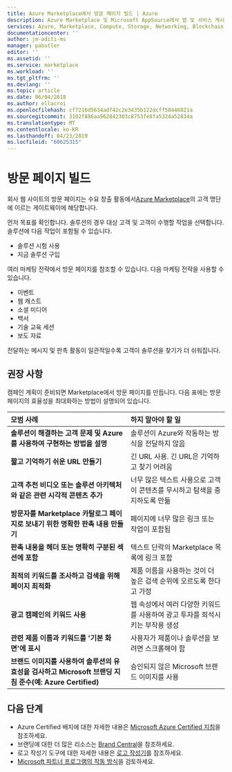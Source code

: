 ```yaml
---
title: Azure Marketplace에서 방문 페이지 빌드 | Azure
description: Azure Marketplace 및 Microsoft AppSource에서 앱 및 서비스 게시자에 대한 방문 페이지를 만드는 방법입니다.
services: Azure, Marketplace, Compute, Storage, Networking, Blockchain, Security
documentationcenter: ''
author: jm-aditi-ms
manager: pabutler
editor: ''
ms.assetid: ''
ms.service: marketplace
ms.workload: ''
ms.tgt_pltfrm: ''
ms.devlang: ''
ms.topic: article
ms.date: 06/04/2018
ms.author: ellacroi
ms.openlocfilehash: cf7216d5634adf42c2e3435b122dcff58446821a
ms.sourcegitcommit: 3102f886aa962842303c8753fe8fa5324a52834a
ms.translationtype: MT
ms.contentlocale: ko-KR
ms.lasthandoff: 04/23/2019
ms.locfileid: "60625315"
---
```

# <a name="build-your-landing-page"></a>방문 페이지 빌드

회사 웹 사이트의 방문 페이지는 수요 창출 활동에서[Azure Marketplace](https://azuremarketplace.microsoft.com)의 고객 명단에 이르는 게이트웨이에 해당합니다.

먼저 목표를 확인합니다. 솔루션의 경우 대상 고객 및 고객이 수행할 작업을 선택합니다. 솔루션에 다음 작업이 포함될 수 있습니다.
*   솔루션 시험 사용
*   지금 솔루션 구입

여러 마케팅 전략에서 방문 페이지를 참조할 수 있습니다. 다음 마케팅 전략을 사용할 수 있습니다. 
*   이벤트
*   웹 캐스트
*   소셜 미디어
*   백서
*   기술 교육 세션
*   보도 자료

전달하는 메시지 및 판촉 활동이 일관적일수록 고객이 솔루션을 찾기가 더 쉬워집니다.

## <a name="recommendations"></a>권장 사항

캠페인 계획이 준비되면 Marketplace에서 방문 페이지를 만듭니다. 다음 표에는 방문 페이지의 효율성을 최대화하는 방법이 설명되어 있습니다. 

| 모범 사례 | 하지 말아야 할 일 |
|:--- |:--- |
| **솔루션이 해결하는 고객 문제 및 Azure를 사용하여 구현하는 방법을 설명** | 솔루션이 Azure와 작동하는 방식을 전달하지 않음 |
| **짧고 기억하기 쉬운 URL 만들기** | 긴 URL 사용. 긴 URL은 기억하고 찾기 어려움 |
| **고객 추천 비디오 또는 솔루션 아키텍처와 같은 관련 시각적 콘텐츠 추가** | 너무 많은 텍스트 사용으로 고객이 콘텐츠를 무시하고 탐색을 중지하도록 만듦|
| **방문자를 Marketplace 카탈로그 페이지로 보내기 위한 명확한 판촉 내용 만들기** | 페이지에 너무 많은 링크 또는 작업이 포함됨 |
| **판촉 내용을 헤더 또는 명확히 구분된 섹션에 포함** | 텍스트 단락의 Marketplace 목록에 링크 포함 |
| **최적의 키워드를 조사하고 검색을 위해 페이지 최적화** | 제품 이름을 사용하는 것이 더 높은 검색 순위에 오르도록 한다고 가정 |
| **광고 캠페인의 키워드 사용** | 웹 속성에서 여러 다양한 키워드를 사용하여 광고 투자를 희석시키는 부작용 생성 |
| **관련 제품 이름과 키워드를 '기본 화면'에 표시** | 사용자가 제품이나 솔루션을 보려면 스크롤해야 함 |
| **브랜드 이미지를 사용하여 솔루션의 유효성을 검사하고 Microsoft 브랜딩 지침 준수(예: Azure Certified)** | 승인되지 않은 Microsoft 브랜드 이미지를 사용 |

## <a name="next-steps"></a>다음 단계

*   Azure Certified 배지에 대한 자세한 내용은 [Microsoft Azure Certified 지침](https://azure.microsoft.com/support/legal/marketplace/certified-guidelines)을 참조하세요.
*   브랜딩에 대한 더 많은 리소스는 [Brand Central](https://microsoft.sharepoint.com/teams/brandcentral)을 참조하세요.
*   로고 작성기 도구에 대한 자세한 내용은 [로고 작성기](https://logobuilder.partner.microsoft.com)를 참조하세요.
*   [Microsoft 파트너 프로그램의 작동 방식](https://partner.microsoft.com/membership/how-it-works)을 검토하세요.
